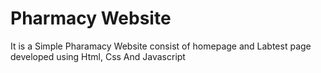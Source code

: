 # Pharmacy Website
It is a Simple Pharamacy Website consist of homepage and Labtest page developed using Html, Css And Javascript
